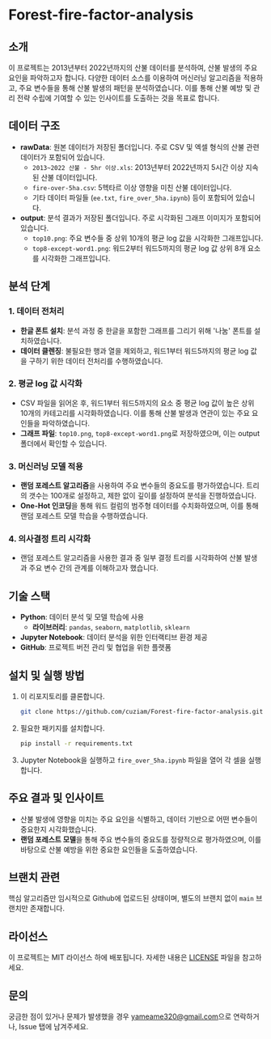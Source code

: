 # Forest-fire-factor-analysis

## 소개

이 프로젝트는 2013년부터 2022년까지의 산불 데이터를 분석하여, 산불 발생의 주요 요인을 파악하고자 합니다. 다양한 데이터 소스를 이용하여 머신러닝 알고리즘을 적용하고, 주요 변수들을 통해 산불 발생의 패턴을 분석하였습니다. 이를 통해 산불 예방 및 관리 전략 수립에 기여할 수 있는 인사이트를 도출하는 것을 목표로 합니다.

## 데이터 구조

- **rawData**: 원본 데이터가 저장된 폴더입니다. 주로 CSV 및 엑셀 형식의 산불 관련 데이터가 포함되어 있습니다.
  - `2013~2022 산불 - 5hr 이상.xls`: 2013년부터 2022년까지 5시간 이상 지속된 산불 데이터입니다.
  - `fire-over-5ha.csv`: 5헥타르 이상 영향을 미친 산불 데이터입니다.
  - 기타 데이터 파일들 (`ee.txt`, `fire_over_5ha.ipynb`) 등이 포함되어 있습니다.
- **output**: 분석 결과가 저장된 폴더입니다. 주로 시각화된 그래프 이미지가 포함되어 있습니다.
  - `top10.png`: 주요 변수들 중 상위 10개의 평균 log 값을 시각화한 그래프입니다.
  - `top8-except-word1.png`: 워드2부터 워드5까지의 평균 log 값 상위 8개 요소를 시각화한 그래프입니다.

## 분석 단계

### 1. 데이터 전처리
- **한글 폰트 설치**: 분석 과정 중 한글을 포함한 그래프를 그리기 위해 '나눔' 폰트를 설치하였습니다.
- **데이터 클렌징**: 불필요한 행과 열을 제외하고, 워드1부터 워드5까지의 평균 log 값을 구하기 위한 데이터 전처리를 수행하였습니다.

### 2. 평균 log 값 시각화
- CSV 파일을 읽어온 후, 워드1부터 워드5까지의 요소 중 평균 log 값이 높은 상위 10개의 카테고리를 시각화하였습니다. 이를 통해 산불 발생과 연관이 있는 주요 요인들을 파악하였습니다.
- **그래프 파일**: `top10.png`, `top8-except-word1.png`로 저장하였으며, 이는 output 폴더에서 확인할 수 있습니다.

### 3. 머신러닝 모델 적용
- **랜덤 포레스트 알고리즘**을 사용하여 주요 변수들의 중요도를 평가하였습니다. 트리의 갯수는 100개로 설정하고, 제한 없이 깊이를 설정하여 분석을 진행하였습니다.
- **One-Hot 인코딩**을 통해 워드 컬럼의 범주형 데이터를 수치화하였으며, 이를 통해 랜덤 포레스트 모델 학습을 수행하였습니다.

### 4. 의사결정 트리 시각화
- 랜덤 포레스트 알고리즘을 사용한 결과 중 일부 결정 트리를 시각화하여 산불 발생과 주요 변수 간의 관계를 이해하고자 했습니다.

## 기술 스택

- **Python**: 데이터 분석 및 모델 학습에 사용
  - **라이브러리**: `pandas`, `seaborn`, `matplotlib`, `sklearn`
- **Jupyter Notebook**: 데이터 분석을 위한 인터랙티브 환경 제공
- **GitHub**: 프로젝트 버전 관리 및 협업을 위한 플랫폼

## 설치 및 실행 방법

1. 이 리포지토리를 클론합니다.
   ```bash
   git clone https://github.com/cuziam/Forest-fire-factor-analysis.git
   ```
2. 필요한 패키지를 설치합니다.
   ```bash
   pip install -r requirements.txt
   ```
3. Jupyter Notebook을 실행하고 `fire_over_5ha.ipynb` 파일을 열어 각 셀을 실행합니다.

## 주요 결과 및 인사이트
- 산불 발생에 영향을 미치는 주요 요인을 식별하고, 데이터 기반으로 어떤 변수들이 중요한지 시각화했습니다.
- **랜덤 포레스트 모델**을 통해 주요 변수들의 중요도를 정량적으로 평가하였으며, 이를 바탕으로 산불 예방을 위한 중요한 요인들을 도출하였습니다.

## 브랜치 관련
핵심 알고리즘만 임시적으로 Github에 업로드된 상태이며, 별도의 브랜치 없이 `main` 브랜치만 존재합니다.

## 라이선스

이 프로젝트는 MIT 라이선스 하에 배포됩니다. 자세한 내용은 [LICENSE](./LICENSE) 파일을 참고하세요.

## 문의

궁금한 점이 있거나 문제가 발생했을 경우 [yameame320@gmail.com](mailto:yameame320@gmail.com)으로 연락하거나, Issue 탭에 남겨주세요.


